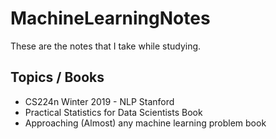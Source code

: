 # MachineLearningNotes

 These are the notes that I take while studying.

## Topics / Books

- CS224n Winter 2019 - NLP Stanford
- Practical Statistics for Data Scientists Book
- Approaching (Almost) any machine learning problem book

